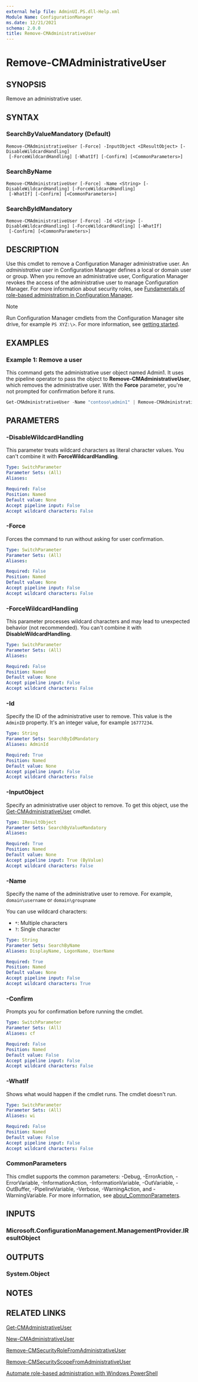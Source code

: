 ```yaml
---
external help file: AdminUI.PS.dll-Help.xml
Module Name: ConfigurationManager
ms.date: 12/21/2021
schema: 2.0.0
title: Remove-CMAdministrativeUser
---
```


# Remove-CMAdministrativeUser

## SYNOPSIS

Remove an administrative user.

## SYNTAX

### SearchByValueMandatory (Default)
```
Remove-CMAdministrativeUser [-Force] -InputObject <IResultObject> [-DisableWildcardHandling]
 [-ForceWildcardHandling] [-WhatIf] [-Confirm] [<CommonParameters>]
```

### SearchByName
```
Remove-CMAdministrativeUser [-Force] -Name <String> [-DisableWildcardHandling] [-ForceWildcardHandling]
 [-WhatIf] [-Confirm] [<CommonParameters>]
```

### SearchByIdMandatory
```
Remove-CMAdministrativeUser [-Force] -Id <String> [-DisableWildcardHandling] [-ForceWildcardHandling] [-WhatIf]
 [-Confirm] [<CommonParameters>]
```

## DESCRIPTION

Use this cmdlet to remove a Configuration Manager administrative user. An _administrative user_ in Configuration Manager defines a local or domain user or group.
When you remove an administrative user, Configuration Manager revokes the access of the administrative user to manage Configuration Manager.
For more information about security roles, see [Fundamentals of role-based administration in Configuration Manager](/mem/configmgr/core/understand/fundamentals-of-role-based-administration).

> [!NOTE]
> Run Configuration Manager cmdlets from the Configuration Manager site drive, for example `PS XYZ:\>`. For more information, see [getting started](/powershell/sccm/overview).

## EXAMPLES

### Example 1: Remove a user

This command gets the administrative user object named Admin1. It uses the pipeline operator to pass the object to **Remove-CMAdministrativeUser**, which removes the administrative user. With the **Force** parameter, you're not prompted for confirmation before it runs.

```powershell
Get-CMAdministrativeUser -Name "contoso\admin1" | Remove-CMAdministrativeUser -Force
```

## PARAMETERS

### -DisableWildcardHandling

This parameter treats wildcard characters as literal character values. You can't combine it with **ForceWildcardHandling**.

```yaml
Type: SwitchParameter
Parameter Sets: (All)
Aliases:

Required: False
Position: Named
Default value: None
Accept pipeline input: False
Accept wildcard characters: False
```

### -Force

Forces the command to run without asking for user confirmation.

```yaml
Type: SwitchParameter
Parameter Sets: (All)
Aliases:

Required: False
Position: Named
Default value: None
Accept pipeline input: False
Accept wildcard characters: False
```

### -ForceWildcardHandling

This parameter processes wildcard characters and may lead to unexpected behavior (not recommended). You can't combine it with **DisableWildcardHandling**.

```yaml
Type: SwitchParameter
Parameter Sets: (All)
Aliases:

Required: False
Position: Named
Default value: None
Accept pipeline input: False
Accept wildcard characters: False
```

### -Id

Specify the ID of the administrative user to remove. This value is the `AdminID` property. It's an integer value, for example `16777234`.

```yaml
Type: String
Parameter Sets: SearchByIdMandatory
Aliases: AdminId

Required: True
Position: Named
Default value: None
Accept pipeline input: False
Accept wildcard characters: False
```

### -InputObject

Specify an administrative user object to remove. To get this object, use the [Get-CMAdministrativeUser](Get-CMAdministrativeUser.md) cmdlet.

```yaml
Type: IResultObject
Parameter Sets: SearchByValueMandatory
Aliases:

Required: True
Position: Named
Default value: None
Accept pipeline input: True (ByValue)
Accept wildcard characters: False
```

### -Name

Specify the name of the administrative user to remove. For example, `domain\username` or `domain\groupname`

You can use wildcard characters:

- `*`: Multiple characters
- `?`: Single character

```yaml
Type: String
Parameter Sets: SearchByName
Aliases: DisplayName, LogonName, UserName

Required: True
Position: Named
Default value: None
Accept pipeline input: False
Accept wildcard characters: True
```

### -Confirm

Prompts you for confirmation before running the cmdlet.

```yaml
Type: SwitchParameter
Parameter Sets: (All)
Aliases: cf

Required: False
Position: Named
Default value: False
Accept pipeline input: False
Accept wildcard characters: False
```

### -WhatIf

Shows what would happen if the cmdlet runs. The cmdlet doesn't run.

```yaml
Type: SwitchParameter
Parameter Sets: (All)
Aliases: wi

Required: False
Position: Named
Default value: False
Accept pipeline input: False
Accept wildcard characters: False
```

### CommonParameters
This cmdlet supports the common parameters: -Debug, -ErrorAction, -ErrorVariable, -InformationAction, -InformationVariable, -OutVariable, -OutBuffer, -PipelineVariable, -Verbose, -WarningAction, and -WarningVariable. For more information, see [about_CommonParameters](http://go.microsoft.com/fwlink/?LinkID=113216).

## INPUTS

### Microsoft.ConfigurationManagement.ManagementProvider.IResultObject

## OUTPUTS

### System.Object

## NOTES

## RELATED LINKS

[Get-CMAdministrativeUser](Get-CMAdministrativeUser.md)

[New-CMAdministrativeUser](New-CMAdministrativeUser.md)

[Remove-CMSecurityRoleFromAdministrativeUser](Remove-CMSecurityRoleFromAdministrativeUser.md)

[Remove-CMSecurityScopeFromAdministrativeUser](Remove-CMSecurityScopeFromAdministrativeUser.md)

[Automate role-based administration with Windows PowerShell](/mem/configmgr/core/servers/deploy/configure/configure-role-based-administration#automate-with-windows-power-shell)
